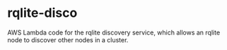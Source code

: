 # rqlite-disco
AWS Lambda code for the rqlite discovery service, which allows an rqlite node to discover other nodes in a cluster.
